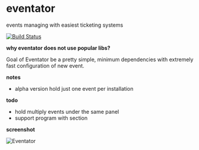 eventator
=========

events managing with easiest ticketing systems

[![Build Status](https://travis-ci.org/pilot/eventator.png?branch=master)](https://travis-ci.org/pilot/eventator)

**why eventator does not use popular libs?**

Goal of Eventator be a pretty simple, minimum dependencies with extremely fast configuration of new event.

**notes**

* alpha version hold just one event per installation

**todo**

* hold multiply events under the same panel
* support program with section

**screenshot**

![Eventator](https://dl.dropboxusercontent.com/s/4c7m4bdf01467en/Eventator.png)
